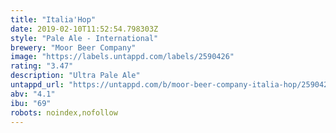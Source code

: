 ```yaml
---
title: "Italia'Hop"
date: 2019-02-10T11:52:54.798303Z
style: "Pale Ale - International"
brewery: "Moor Beer Company"
image: "https://labels.untappd.com/labels/2590426"
rating: "3.47"
description: "Ultra Pale Ale"
untappd_url: "https://untappd.com/b/moor-beer-company-italia-hop/2590426"
abv: "4.1"
ibu: "69"
robots: noindex,nofollow
---
```

